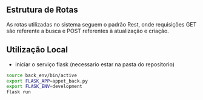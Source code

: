 ## Estrutura de Rotas
As rotas utilizadas no sistema seguem o padrão Rest, onde requisições GET são referente a busca e POST referentes à atualização e criação.

## Utilização Local

* iniciar o serviço flask (necessario estar na pasta do repositorio)
 ```bash
source back_env/bin/active
export FLASK_APP=appet_back.py
export FLASK_ENV=development
flask run
```